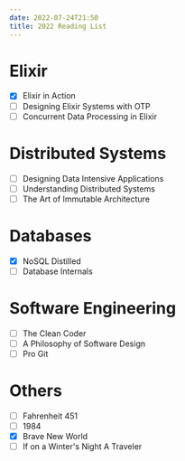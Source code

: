 ```yaml
---
date: 2022-07-24T21:50
title: 2022 Reading List
---
```


# Elixir
- [X] Elixir in Action
- [ ] Designing Elixir Systems with OTP
- [ ] Concurrent Data Processing in Elixir

# Distributed Systems
- [ ] Designing Data Intensive Applications
- [ ] Understanding Distributed Systems
- [ ] The Art of Immutable Architecture

# Databases
- [X] NoSQL Distilled
- [ ] Database Internals

# Software Engineering
- [ ] The Clean Coder
- [ ] A Philosophy of Software Design
- [ ] Pro Git

# Others
- [ ] Fahrenheit 451
- [ ] 1984
- [X] Brave New World
- [ ] If on a Winter's Night A Traveler
